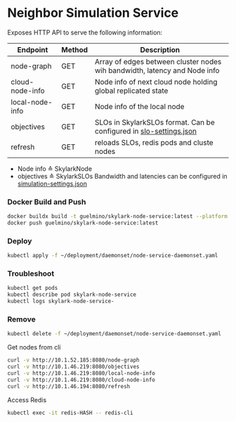 # Neighbor Simulation Service
Exposes HTTP API to serve the following information:

  | Endpoint        | Method | Description                                                                             |
  |-----------------|--------|-----------------------------------------------------------------------------------------|
  | node-graph      | GET    | Array of edges between cluster nodes wih bandwidth, latency and Node info               | 
| cloud-node-info | GET    | Node info of next cloud node holding global replicated state                            |
| local-node-info | GET    | Node info of the local node                                                             |
| objectives      | GET    | SLOs in SkylarkSLOs format. Can be configured in [slo-settings.json](settings/slo-settings.json) |
| refresh         | GET    | reloads SLOs, redis pods and cluste nodes                                               |

- Node info ≙ SkylarkNode
- objectives ≙ SkylarkSLOs
Bandwidth and latencies can be configured in [simulation-settings.json](settings/simulation-settings.json)
### Docker Build and Push
```bash
docker buildx build -t guelmino/skylark-node-service:latest --platform linux/arm64 .
docker push guelmino/skylark-node-service:latest
```
### Deploy
```bash
kubectl apply -f ~/deployment/daemonset/node-service-daemonset.yaml
```
### Troubleshoot
```bash
kubectl get pods
kubectl describe pod skylark-node-service
kubectl logs skylark-node-service-
```
### Remove
```bash
kubectl delete -f ~/deployment/daemonset/node-service-daemonset.yaml
```

Get nodes from cli
```bash
curl -v http://10.1.52.185:8080/node-graph
curl -v http://10.1.46.219:8080/objectives
curl -v http://10.1.46.219:8080/local-node-info
curl -v http://10.1.46.219:8080/cloud-node-info
curl -v http://10.1.46.194:8080/refresh
```

Access Redis
```bash
kubectl exec -it redis-HASH -- redis-cli
```
